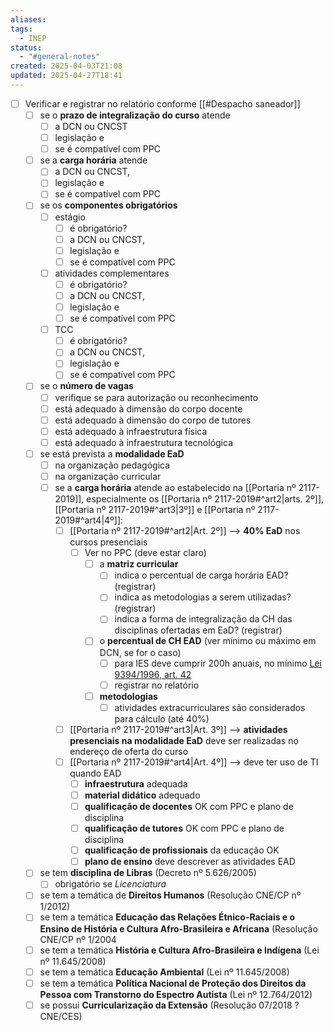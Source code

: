```yaml
---
aliases: 
tags:
  - INEP
status:
  - "#general-notes"
created: 2025-04-03T21:08
updated: 2025-04-27T18:41
---
```


- [ ] Verificar e registrar no relatório conforme [[#Despacho saneador]]
	- [ ] se o **prazo de integralização do curso** atende
		- [ ] a DCN ou CNCST
		- [ ] legislação e
		- [ ] se é compatível com PPC
	- [ ] se a **carga horária** atende
		- [ ] a DCN ou CNCST,
		- [ ] legislação e
		- [ ] se é compatível com PPC
	- [ ] se os **componentes obrigatórios**
		- [ ] estágio
			- [ ] é obrigatório?
			- [ ] a DCN ou CNCST,
			- [ ] legislação e
			- [ ] se é compatível com PPC
		- [ ] atividades complementares
			- [ ] é obrigatório?
			- [ ] a DCN ou CNCST,
			- [ ] legislação e
			- [ ] se é compatível com PPC
		- [ ] TCC
			- [ ] é obrigatório?
			- [ ] a DCN ou CNCST,
			- [ ] legislação e
			- [ ] se é compatível com PPC
	- [ ] se o **número de vagas**
		- [ ] verifique se para autorização ou reconhecimento
		- [ ] está adequado à dimensão do corpo docente
		- [ ] está adequado à dimensão do corpo de tutores
		- [ ] está adequado à infraestrutura física
		- [ ] está adequado à infraestrutura tecnológica
	- [ ] se está prevista a **modalidade EaD**
		- [ ] na organização pedagógica
		- [ ] na organização curricular
		- [ ] se a **carga horária** atende ao estabelecido na [[Portaria nº 2117-2019]], especialmente os [[Portaria nº 2117-2019#^art2|arts. 2º]], [[Portaria nº 2117-2019#^art3|3º]] e [[Portaria nº 2117-2019#^art4|4º]]:
			- [ ] [[Portaria nº 2117-2019#^art2|Art. 2º]] --> **40% EaD** nos cursos presenciais
				- [ ] Ver no PPC (deve estar claro)
					- [ ] a **matriz curricular**
						- [ ] indica o percentual de carga horária EAD? (registrar)
						- [ ] indica as metodologias a serem utilizadas? (registrar)
						- [ ] indica a forma de integralização da CH das disciplinas ofertadas em EaD? (registrar)
					- [ ] o **percentual de CH EAD** (ver mínimo ou máximo em DCN, se for o caso)
						- [ ] para IES deve cumprir 200h anuais, no mínimo [Lei 9394/1996, art. 42](https://www.planalto.gov.br/ccivil_03/leis/L9394compilado.htm)
						- [ ] registrar no relatório
					- [ ] **metodologias**
						- [ ] atividades extracurriculares são considerados para cálculo (até 40%)
			- [ ] [[Portaria nº 2117-2019#^art3|Art. 3º]] --> **atividades presenciais na modalidade EaD** deve ser realizadas no endereço de oferta do curso
			- [ ] [[Portaria nº 2117-2019#^art4|Art. 4º]] --> deve ter uso de TI quando EAD
				- [ ] **infraestrutura** adequada
				- [ ] **material didático** adequado
				- [ ] **qualificação de docentes** OK com PPC e plano de disciplina
				- [ ] **qualificação de tutores** OK com PPC e plano de disciplina
				- [ ] **qualificação de profissionais** da educação OK
				- [ ] **plano de ensino** deve descrever as atividades EAD
	- [ ] se tem **disciplina de Libras** (Decreto nº 5.626/2005)
		- [ ] obrigatório se _Licenciatura_
	- [ ] se tem a temática de **Direitos Humanos** (Resolução CNE/CP nº 1/2012)
	- [ ] se tem a temática **Educação das Relações Étnico-Raciais e o Ensino de História e Cultura Afro-Brasileira e Africana** (Resolução CNE/CP nº 1/2004
	- [ ] se tem a temática **História e Cultura Afro-Brasileira e Indígena** (Lei nº 11.645/2008)
	- [ ] se tem a temática **Educação Ambiental** (Lei nº 11.645/2008)
	- [ ] se tem a temática **Política Nacional de Proteção dos Direitos da Pessoa com Transtorno do Espectro Autista** (Lei nº 12.764/2012)
	- [ ] se possui **Curricularização da Extensão** (Resolução 07/2018 ? CNE/CES)
